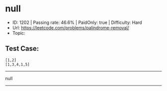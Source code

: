 # null                                                           

* ID: 1202    | Passing rate: 46.6% | PaidOnly: true   | Difficulty: Hard 
* Url: https://leetcode.com/problems/palindrome-removal/ 
* Topic:  

## Test Case:

```
[1,2]
[1,3,4,1,5]
```

---

null

---